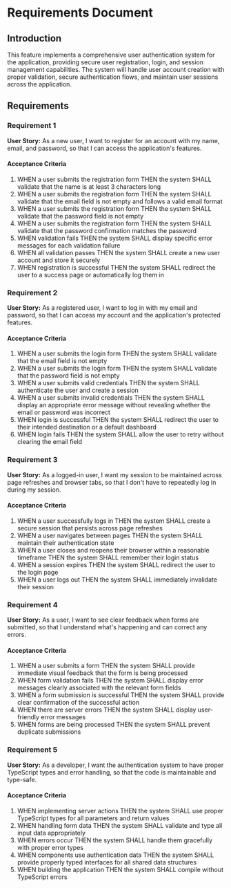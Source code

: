 # Requirements Document

## Introduction

This feature implements a comprehensive user authentication system for the application, providing secure user registration, login, and session management capabilities. The system will handle user account creation with proper validation, secure authentication flows, and maintain user sessions across the application.

## Requirements

### Requirement 1

**User Story:** As a new user, I want to register for an account with my name, email, and password, so that I can access the application's features.

#### Acceptance Criteria

1. WHEN a user submits the registration form THEN the system SHALL validate that the name is at least 3 characters long
2. WHEN a user submits the registration form THEN the system SHALL validate that the email field is not empty and follows a valid email format
3. WHEN a user submits the registration form THEN the system SHALL validate that the password field is not empty
4. WHEN a user submits the registration form THEN the system SHALL validate that the password confirmation matches the password
5. WHEN validation fails THEN the system SHALL display specific error messages for each validation failure
6. WHEN all validation passes THEN the system SHALL create a new user account and store it securely
7. WHEN registration is successful THEN the system SHALL redirect the user to a success page or automatically log them in

### Requirement 2

**User Story:** As a registered user, I want to log in with my email and password, so that I can access my account and the application's protected features.

#### Acceptance Criteria

1. WHEN a user submits the login form THEN the system SHALL validate that the email field is not empty
2. WHEN a user submits the login form THEN the system SHALL validate that the password field is not empty
3. WHEN a user submits valid credentials THEN the system SHALL authenticate the user and create a session
4. WHEN a user submits invalid credentials THEN the system SHALL display an appropriate error message without revealing whether the email or password was incorrect
5. WHEN login is successful THEN the system SHALL redirect the user to their intended destination or a default dashboard
6. WHEN login fails THEN the system SHALL allow the user to retry without clearing the email field

### Requirement 3

**User Story:** As a logged-in user, I want my session to be maintained across page refreshes and browser tabs, so that I don't have to repeatedly log in during my session.

#### Acceptance Criteria

1. WHEN a user successfully logs in THEN the system SHALL create a secure session that persists across page refreshes
2. WHEN a user navigates between pages THEN the system SHALL maintain their authentication state
3. WHEN a user closes and reopens their browser within a reasonable timeframe THEN the system SHALL remember their login status
4. WHEN a session expires THEN the system SHALL redirect the user to the login page
5. WHEN a user logs out THEN the system SHALL immediately invalidate their session

### Requirement 4

**User Story:** As a user, I want to see clear feedback when forms are submitted, so that I understand what's happening and can correct any errors.

#### Acceptance Criteria

1. WHEN a user submits a form THEN the system SHALL provide immediate visual feedback that the form is being processed
2. WHEN form validation fails THEN the system SHALL display error messages clearly associated with the relevant form fields
3. WHEN a form submission is successful THEN the system SHALL provide clear confirmation of the successful action
4. WHEN there are server errors THEN the system SHALL display user-friendly error messages
5. WHEN forms are being processed THEN the system SHALL prevent duplicate submissions

### Requirement 5

**User Story:** As a developer, I want the authentication system to have proper TypeScript types and error handling, so that the code is maintainable and type-safe.

#### Acceptance Criteria

1. WHEN implementing server actions THEN the system SHALL use proper TypeScript types for all parameters and return values
2. WHEN handling form data THEN the system SHALL validate and type all input data appropriately
3. WHEN errors occur THEN the system SHALL handle them gracefully with proper error types
4. WHEN components use authentication data THEN the system SHALL provide properly typed interfaces for all shared data structures
5. WHEN building the application THEN the system SHALL compile without TypeScript errors